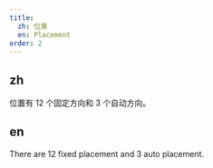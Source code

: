 ```yaml
---
title:
  zh: 位置
  en: Placement
order: 2
---
```


## zh

位置有 12 个固定方向和 3 个自动方向。

## en

There are 12 fixed placement and 3 auto placement.
